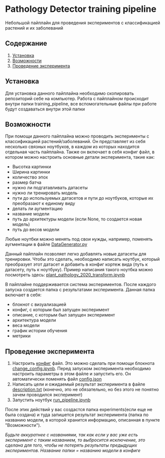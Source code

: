 # Pathology Detector training pipeline 
Небольшой пайплайн для проведения экспериментов с классификацией растений и их заболеваний
## Содержание
1. [Установка](#установка)
2. [Возможности](#возможности)
3. [Проведение эксперимента](#проведение_эксперимента)

<a name="установка"/>

## Установка

Для установка данного пайплайна необходимо скопировать репозиторий себе на компьютер.
Работа с пайплайном происходит внутри папки training_pipeline, 
все вспомогательные файлы при работе будут создаваться внутри этой папки

<a name="возможности"/>

## Возможности

При помощи данного пайплайна можно проводить эксперименты с классификацией растений/заболеваний.
Он представляет из себя несколько связных ноутбуков, в каждом из которых находится отдельная часть пайплайна.
Также он включает в себя конфиг файл, в котором можно настроить основные детали эксперимента, такие как:
* Высотка картинки
* Ширина картинки
* количество эпох
* размер батча
* нужно ли подгатавливать датасеты
* нужно ли тренировать модель
* пути до используемых датасетов и пути до ноутбуков, которые их преобразают к единому виду
* делать ли аугментацию
* название модели
* путь до архитектуры модели (если None, то создается новая модель)
* путь до весов модели

Любые ноутбки можно менять под свои нужды, например, поменять аугментации в файле [DataGenerator.py](https://github.com/Skeef79/Pathology-Detector/blob/master/training_pipeline/DataGenerator.py)

Данный пайплайн позволяет легко добавлять новые датасеты для тренировки. Чтобы это сделать, необходимо
написать ноутбук, который преобразует этот датасет и добавить в конфиг кортеж вида (путь к датасету, путь к ноутбуку).
Пример написания такого ноутбка можно посмотреть здесь: [plant_pathology_2020_transform.ipynb](https://github.com/Skeef79/Pathology-Detector/blob/master/training_pipeline/data_transforms/plant_pathology_2020_transform.ipynb)

В пайплайне поддерживается система экспериментов. После каждого запуска создается папка с результатами эксперимента. Данная папка включает в себя:
* блокнот с визуализацией
* конфиг, с которым был запущен эксперимент
* описание, с которым был запущен эксперимент
* архитектура модели
* веса модели
* график истории обучения
* метрики

<a name = "проведение_эксперимента"/>

## Проведение эксперимента

1. Настроить [конфиг](https://github.com/Skeef79/Pathology-Detector/blob/master/training_pipeline/config.json) файл.
Это можно сделать при помощи блокнота [change_config.ipynb](https://github.com/Skeef79/Pathology-Detector/blob/master/training_pipeline/change_config.ipynb). Перед запуском эксперимента необходимо настроить параметры в этом файле и запустить его. Он автоматически поменять файл [config.json](https://github.com/Skeef79/Pathology-Detector/blob/master/training_pipeline/config.json)
2. Написать цели и ожидаемый результат эксперимента в файле [description.txt](https://github.com/Skeef79/Pathology-Detector/blob/master/training_pipeline/description.txt) (конечно, это не обязательно, но без этого не понятно зачем проводился эксперимент)
3. Запустить ноутбук [run_pipeline.ipynb](https://github.com/Skeef79/Pathology-Detector/blob/master/training_pipeline/run_pipeline.ipynb)

После этих действий у вас создастся папка experiments(если еще не была создана) и туда запишется результат эксперимента (папка по названию модели, в которой хранится информацию, описанная в пункте "Возможности"). 

_Будьте аккуратнее с названиями, так как если у вас уже есть эксперимент с таким названием, то выбросится исключение, это сделана для того, чтобы не потерять результаты предыдущих экспериментов. Название папки = названию модели в конфиге_
